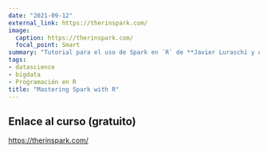 ```yaml
---
date: "2021-09-12"
external_link: https://therinspark.com/
image:
  caption: https://therinspark.com/
  focal_point: Smart
summary: "Tutorial para el uso de Spark en `R` de **Javier Luraschi y otros** (gratuito, dificultad 7/7)"
tags:
- datascience
- bigdata
- Programación en R
title: "Mastering Spark with R"
---
```


## Enlace al curso (gratuito)

https://therinspark.com/